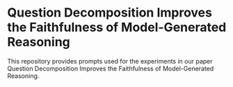 # Question Decomposition Improves the Faithfulness of Model-Generated Reasoning
This repository provides prompts used for the experiments in our paper Question Decomposition Improves the Faithfulness of Model-Generated Reasoning.
